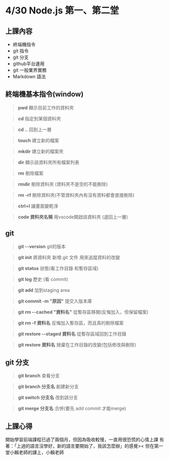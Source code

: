 # 4/30 Node.js 第一、第二堂

## 上課內容
* 終端機指令
* git 指令
* git 分支
* github平台運用
* git 一般業界實務
* Markdown 語法


## 終端機基本指令(window)

> **pwd**    顯示目前工作的資料夾 

> **cd**     指定到某個資料夾 

> **cd ..**  回到上一層   

> **touch**  建立新的檔案  

> **mkdir**  建立新的檔案夾

> **dir**    顯示該資料夾所有檔案列表  

> **rm**     刪除檔案

>**rmdir**   刪除資料夾 (資料夾不是空的不能刪除)

>**rm -rf**  刪除資料夾(不管資料夾內有沒有資料都會直接刪除)

>**ctrl+l**     讓畫面變乾淨

>**code 資料夾名稱**   用vscode開啟該資料夾 (退回上一層)


## git 

> **git --version**    git的版本

> **git init**     將資料夾 新增.git 文件  用來追蹤資料的改變

> **git status**  狀態(看工作目錄 和暫存區域)   

> **git log**  歷史 (看 commit)  

> **git add**  加到staging area

> **git commit -m "原因"**  提交入版本庫   

> **git rm --cached "資料名"**  從暫存區移開(反悔加入，但保留檔案)  

> **git rm -f  資料名**  反悔加入暫存區，而且真的刪除檔案

> **git restore --staged 資料名**  從暫存區域回到工作目錄 

> **git restore 資料名**  捨棄在工作目錄的改變(包括修改與刪除)

## git 分支

> **git branch**    查看分支

> **git branch 分支名**      創建新分支

> **git switch 分支名**  改到該分支   

> **git merge 分支名**  合併(要先 add  commit 才能merge)

## 上課心得
開始學習前端課程已過了兩個月，但因為吸收較慢，一直用很恐慌的心情上課
有著：「上過的語言沒學好，新的語言要開始了，我該怎麼辦」的感覺><
但在第一堂小賴老師的課上，小賴老師